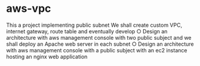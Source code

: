 # aws-vpc
This a project implementing public subnet
We shall create custom VPC, internet gateway, route table and eventually develop
○ Design an architecture with aws management console with two public subject and we shall
deploy an Apache web server in each subnet
○ Design an architecture with aws management console with a public subject with an ec2 instance
hosting an nginx web application
